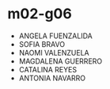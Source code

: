 # m02-g06


- ANGELA FUENZALIDA
- SOFIA BRAVO 
- NAOMI VALENZUELA
- MAGDALENA GUERRERO
- CATALINA REYES
- ANTONIA NAVARRO
